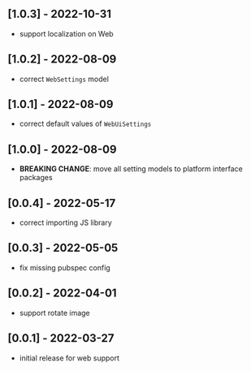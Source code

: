 
## [1.0.3] - 2022-10-31

* support localization on Web

## [1.0.2] - 2022-08-09

* correct `WebSettings` model

## [1.0.1] - 2022-08-09

* correct default values of `WebUiSettings`

## [1.0.0] - 2022-08-09

* **BREAKING CHANGE**: move all setting models to platform interface packages

## [0.0.4] - 2022-05-17

* correct importing JS library

## [0.0.3] - 2022-05-05

* fix missing pubspec config

## [0.0.2] - 2022-04-01

* support rotate image

## [0.0.1] - 2022-03-27

* initial release for web support